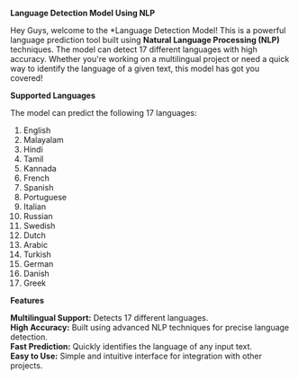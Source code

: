 **Language Detection Model Using NLP**

Hey Guys, welcome to the *Language Detection Model! This is a powerful language prediction tool built using **Natural Language Processing (NLP)** techniques. 
The model can detect 17 different languages with high accuracy. Whether you're working on a multilingual project or need a quick way to identify the language 
of a given text, this model has got you covered!

**Supported Languages**

The model can predict the following 17 languages:

1. English
2. Malayalam
3. Hindi
4. Tamil
5. Kannada
6. French
7. Spanish
8. Portuguese
9. Italian
10. Russian
11. Swedish
12. Dutch
13. Arabic
14. Turkish
15. German
16. Danish
17. Greek

**Features**

**Multilingual Support:** Detects 17 different languages.             
**High Accuracy:** Built using advanced NLP techniques for precise language detection.              
**Fast Prediction:** Quickly identifies the language of any input text.                    
**Easy to Use:** Simple and intuitive interface for integration with other projects.
